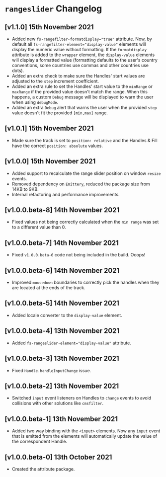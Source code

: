 # `rangeslider` Changelog

## [v1.1.0] 15th November 2021

- Added new `fs-rangefilter-formatdisplay="true"` attribute.
  Now, by default all `fs-rangefilter-element="display-value"` elements will display the numeric value without formatting.
  If the `formatdisplay` attribute is added to the `wrapper` element, the `display-value` elements will display a formatted value (formatting defaults to the user's country conventions, some countries use commas and other countries use dots).
- Added an extra check to make sure the Handles' start values are adjusted to the `step` increment coefficient.
- Added an extra rule to set the Handles' start value to the `minRange` or `maxRange` if the provided value doesn't match the range. When this happens, a custom `Debug` message will be displayed to warn the user when using `debugMode`.
- Added an extra `Debug` alert that warns the user when the provided `step` value doesn't fit the provided `[min,max]` range.

## [v1.0.1] 15th November 2021

- Made sure the track is set to `position: relative` and the Handles & Fill have the correct `position: absolute` values.

## [v1.0.0] 15th November 2021

- Added support to recalculate the range slider position on window `resize` events.
- Removed dependency on `Emittery`, reduced the package size from 14KB to 9KB.
- Internal refactoring and performance improvements.

## [v1.0.0.beta-8] 14th November 2021

- Fixed values not being correctly calculated when the `min range` was set to a different value than 0.

## [v1.0.0.beta-7] 14th November 2021

- Fixed `v1.0.0.beta-6` code not being included in the build. Ooops!

## [v1.0.0.beta-6] 14th November 2021

- Improved `mousedown` boundaries to correctly pick the handles when they are located at the ends of the track.

## [v1.0.0.beta-5] 14th November 2021

- Added locale converter to the `display-value` element.

## [v1.0.0.beta-4] 13th November 2021

- Added `fs-rangeslider-element="display-value"` attribute.

## [v1.0.0.beta-3] 13th November 2021

- Fixed `Handle.handleInputChange` issue.

## [v1.0.0.beta-2] 13th November 2021

- Switched `input` event listeners on Handles to `change` events to avoid collisions with other solutions like `cmsfilter`.

## [v1.0.0.beta-1] 13th November 2021

- Added two way binding with the `<input>` elements.
  Now any `input` event that is emitted from the elements will automatically update the value of the correspondent Handle.

## [v1.0.0.beta-0] 13th October 2021

- Created the attribute package.
